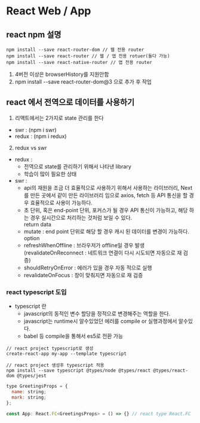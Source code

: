 # React Web / App


## react npm 설명
```npm
npm install --save react-router-dom // 웹 전용 router
npm install --save react-router // 웹 / 앱 전용 rotuer(둘다 가능)
npm install --save react-native-router // 앱 전용 router
```
1. 4버전 이상은 browserHistory를 지원안함
2. npm install --save react-router-dom@3 으로 추가 후 작업



## react 에서 전역으로 데이터를 사용하기

1. 리액트에서는 2가지로 state 관리를 한다
 - swr : (npm i swr)
 - redux : (npm i redux)


2. redux vs swr
 - redux :
    - 전역으로 state를 관리하기 위해서 나타낸 library
    - 학습이 많이 필요한 상태
 - swr : 
    - api의 재원을 조금 더 효율적으로 사용하기 위해서 사용하는 라이브러리, Next를 만든 곳에서 같이 만든 라이브러리 임으로 axios, fetch 등 API 통신을 할 경우 효율적으로 사용이 가능하다.
    - 초 단위, 혹은 end-point 단위, 포커스가 될 경우 API 통신이 가능하고, 해당 하는 경우 실시간으로 처리하는 것처럼 보일 수 있다. <br>
    return data 
    - mutate : end point 단위로 해당 할 경우 캐시 된 데이터를 변경이 가능하다.<br>
    option 
    - refreshWhenOffline : 브라우저가 offline일 경우 발생(revalidateOnReconnect : 네트워크 연결이 다시 시도되면 자동으로 재 검증)
    - shouldRetryOnError : 에러가 있을 경우 자동 적으로 실행
    - revalidateOnFocus : 창이 맞춰지면 자동으로 재 검증


### react typescript 도입

- typescript 란
   - javascript의 동적인 변수 할당을 정적으로 변경해주는 역할을 한다.
   - javascript는 runtime시 알수있었던 에러를 compile or 실행과정에서 알수있다.
   - babel 등 compile을 통해서 es5로 전환 가능

```npm
// react project typescript로 생성
create-react-app my-app --template typescript

// react project 생성후 typescript 적용
npm install --save typescript @types/node @types/react @types/react-dom @types/jest
```

```js
type GreetingsProps = {
  name: string;
  mark: string;
};

const App: React.FC<GreetingsProps> = () => {} // react type React.FC
```